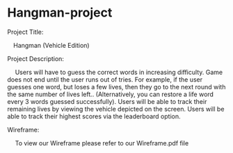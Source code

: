 # Hangman-project
 
Project Title:

 Hangman (Vehicle Edition)

Project Description:

  Users will have to guess the correct words in increasing difficulty. Game does not end until the user runs out of tries. For example, if the user guesses one word, but   loses a few lives, then they go to the next round with the same number of lives left.. (Alternatively, you can restore a life word every 3 words guessed successfully).   Users will be able to track their remaining lives by viewing the vehicle depicted on the screen. Users will be able to track their highest scores via the leaderboard     option.
 
 
 Wireframe:

  To view our Wireframe please refer to our Wireframe.pdf file
